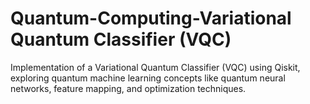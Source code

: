# Quantum-Computing-Variational Quantum Classifier (VQC)
Implementation of a Variational Quantum Classifier (VQC) using Qiskit, exploring quantum machine learning concepts like quantum neural networks, feature mapping, and optimization techniques.
